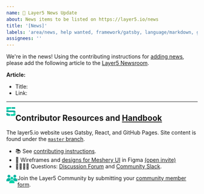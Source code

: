 ```yaml
---
name: 📰 Layer5 News Update
about: News items to be listed on https://layer5.io/news
title: '[News]'
labels: 'area/news, help wanted, framework/gatsby, language/markdown, good first issue'
assignees: ''
---
```

We're in the news! Using the contributing instructions for [adding news](https://github.com/layer5io/layer5/blob/master/CONTRIBUTING.md#adding-news), please add the following article to the [Layer5 Newsroom](https://layer5.io/news).

**Article:**
- Title:
- Link:

---
<img src="https://raw.githubusercontent.com/layer5io/layer5/master/.github/assets/images/layer5/5-light-small.svg" width="24px" align="left" /><h2>Contributor Resources and <a href="https://layer5.io/community/handbook">Handbook</a></h2>

The layer5.io website uses Gatsby, React, and GitHub Pages. Site content is found under the [`master` branch](https://github.com/layer5io/layer5/tree/master).
- 📚 See [contributing instructions](https://github.com/layer5io/layer5/blob/master/CONTRIBUTING.md).
- 🎨 Wireframes and [designs for Meshery UI](https://www.figma.com/file/SMP3zxOjZztdOLtgN4dS2W/Meshery-UI) in Figma [(open invite)](https://www.figma.com/team_invite/redeem/qJy1c95qirjgWQODApilR9)
- 🙋🏾🙋🏼 Questions: [Discussion Forum](https://discuss.layer5.io) and [Community Slack](https://slack.layer5.io).

<img src="https://raw.githubusercontent.com/layer5io/layer5/master/.github/assets/images/buttons/community.webp" height="22px" align="left" />Join the Layer5 Community by submitting your [community member form](https://layer5.io/newcomer).
